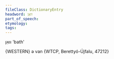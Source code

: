 ```yaml
---
fileClass: DictionaryEntry
headword: וואַן
part_of_speech: 
etymology: 
tags: 
---
```

וואַן
'bath'

{WESTERN}
ə van {WTCP, Berettyó-Újfalu, 47212}
